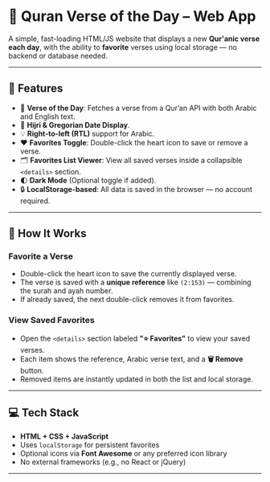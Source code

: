 # 📖 Quran Verse of the Day – Web App

A simple, fast-loading HTML/JS website that displays a new **Qur'anic verse each day**, with the ability to **favorite** verses using local storage — no backend or database needed.

---

## 🌟 Features

- 🕋 **Verse of the Day**: Fetches a verse from a Qur’an API with both Arabic and English text.
- 📅 **Hijri & Gregorian Date Display**.
- 💡 **Right-to-left (RTL)** support for Arabic.
- ❤️ **Favorites Toggle**: Double-click the heart icon to save or remove a verse.
- 🗂️ **Favorites List Viewer**: View all saved verses inside a collapsible `<details>` section.
- 🌓 **Dark Mode** (Optional toggle if added).
- 🔒 **LocalStorage-based**: All data is saved in the browser — no account required.

---

## 🔧 How It Works

### Favorite a Verse

- Double-click the heart icon to save the currently displayed verse.
- The verse is saved with a **unique reference** like `(2:153)` — combining the surah and ayah number.
- If already saved, the next double-click removes it from favorites.

### View Saved Favorites

- Open the `<details>` section labeled **"⭐ Favorites"** to view your saved verses.
- Each item shows the reference, Arabic verse text, and a **🗑️ Remove** button.
- Removed items are instantly updated in both the list and local storage.

---

## 💻 Tech Stack

- **HTML + CSS + JavaScript**
- Uses `localStorage` for persistent favorites
- Optional icons via **Font Awesome** or any preferred icon library
- No external frameworks (e.g., no React or jQuery)

---
